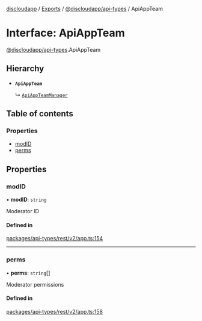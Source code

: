 [discloudapp](../README.md) / [Exports](../modules.md) / [@discloudapp/api-types](../modules/discloudapp_api_types.md) / ApiAppTeam

# Interface: ApiAppTeam

[@discloudapp/api-types](../modules/discloudapp_api_types.md).ApiAppTeam

## Hierarchy

- **`ApiAppTeam`**

  ↳ [`ApiAppTeamManager`](discloudapp_api_types.ApiAppTeamManager.md)

## Table of contents

### Properties

- [modID](discloudapp_api_types.ApiAppTeam.md#modid)
- [perms](discloudapp_api_types.ApiAppTeam.md#perms)

## Properties

### modID

• **modID**: `string`

Moderator ID

#### Defined in

[packages/api-types/rest/v2/app.ts:154](https://github.com/discloud/discloud.app/blob/d2f41b0/packages/api-types/rest/v2/app.ts#L154)

___

### perms

• **perms**: `string`[]

Moderator permissions

#### Defined in

[packages/api-types/rest/v2/app.ts:158](https://github.com/discloud/discloud.app/blob/d2f41b0/packages/api-types/rest/v2/app.ts#L158)
